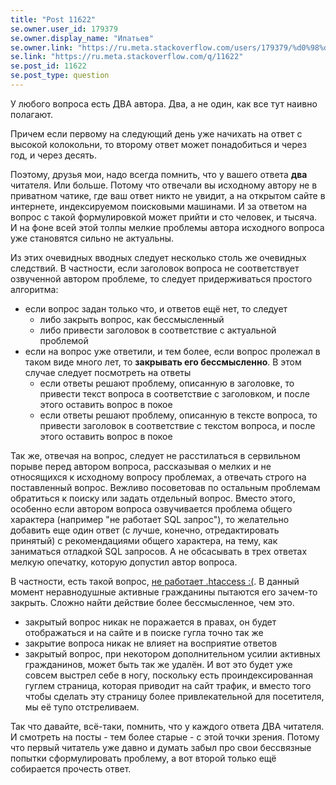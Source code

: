```yaml
---
title: "Post 11622"
se.owner.user_id: 179379
se.owner.display_name: "Ипатьев"
se.owner.link: "https://ru.meta.stackoverflow.com/users/179379/%d0%98%d0%bf%d0%b0%d1%82%d1%8c%d0%b5%d0%b2"
se.link: "https://ru.meta.stackoverflow.com/q/11622"
se.post_id: 11622
se.post_type: question
---
```

<p>У любого вопроса есть ДВА автора. Два, а не один, как все тут наивно полагают.</p>
<p>Причем если первому на следующий день уже начихать на ответ с высокой колокольни, то второму ответ может понадобиться и через год, и через десять.</p>
<p>Поэтому, друзья мои, надо всегда помнить, что у вашего ответа <strong>два</strong> читателя. Или больше. Потому что отвечали вы исходному автору не в приватном чатике, где ваш ответ никто не увидит, а на открытом сайте в интернете, индексируемом поисковыми машинами. И за ответом на вопрос с такой формулировкой может прийти и сто человек, и тысяча. И на фоне всей этой толпы мелкие проблемы автора исходного вопроса уже становятся сильно не актуальны.</p>
<p>Из этих очевидных вводных следует несколько столь же очевидных следствий. В частности, если заголовок вопроса не соответствует озвученной автором проблеме, то следует придерживаться простого алгоритма:</p>
<ul>
<li>если вопрос задан только что, и ответов ещё нет, то следует
<ul>
<li>либо закрыть вопрос, как бессмысленный</li>
<li>либо привести заголовок в соответствие с актуальной проблемой</li>
</ul>
</li>
<li>если на вопрос уже ответили, и тем более, если вопрос пролежал в таком виде много лет, то <strong>закрывать его бессмысленно</strong>. В этом случае следует посмотреть на ответы
<ul>
<li>если ответы решают проблему, описанную в заголовке, то привести текст вопроса в соответствие с заголовком, и после этого оставить вопрос в покое</li>
<li>если ответы решают проблему, описанную в тексте вопроса, то привести заголовок в соответствие с текстом вопроса, и после этого оставить вопрос в покое</li>
</ul>
</li>
</ul>
<p>Так же, отвечая на вопрос, следует не расстилаться в сервильном порыве перед автором вопроса, рассказывая о мелких и не относящихся к исходному вопросу проблемах, а отвечать строго на поставленный вопрос. Вежливо посоветовав по остальным проблемам обратиться к поиску или задать отдельный вопрос. Вместо этого, особенно если автором вопроса озвучивается проблема общего характера (например &quot;не работает SQL запрос&quot;), то желательно добавить еще один ответ (с лучше, конечно, отредактировать принятый) с рекомендациями общего характера, на тему, как заниматься отладкой SQL запросов. А не обсасывать в трех ответах мелкую опечатку, которую допустил автор вопроса.</p>
<p>В частности, есть такой вопрос, <a href="https://ru.stackoverflow.com/q/1080118/179379">не работает .htaccess :(</a>. В данный момент неравнодушные активные гражданины  пытаются его зачем-то закрыть. Сложно найти действие более бессмысленное, чем это.</p>
<ul>
<li>закрытый вопрос никак не поражается в правах, он будет отображаться и на сайте и в поиске гугла точно так же</li>
<li>закрытие вопроса никак не влияет на восприятие ответов</li>
<li>закрытый вопрос, при некотором дополнительном усилии активных гражданинов, может быть так же удалён. И вот это будет уже совсем выстрел себе в ногу, поскольку есть проиндексированная гуглем страница, которая приводит на сайт трафик, и вместо того чтобы сделать эту страницу более привлекательной для посетителя, мы её тупо отстреливаем.</li>
</ul>
<p>Так что давайте, всё-таки, помнить, что у каждого ответа ДВА читателя. И смотреть на посты - тем более старые - с этой точки зрения. Потому что первый читатель уже давно и думать забыл про свои бессвязные попытки сформулировать проблему, а вот второй только ещё собирается прочесть ответ.</p>
